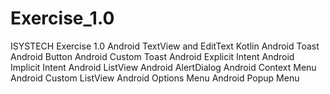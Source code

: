 # Exercise_1.0
ISYSTECH Exercise 1.0
Android TextView and EditText
Kotlin Android Toast
Android Button
Android Custom Toast
Android Explicit Intent
Android Implicit Intent
Android ListView
Android AlertDialog
Android Context Menu
Android Custom ListView
Android Options Menu
Android Popup Menu
